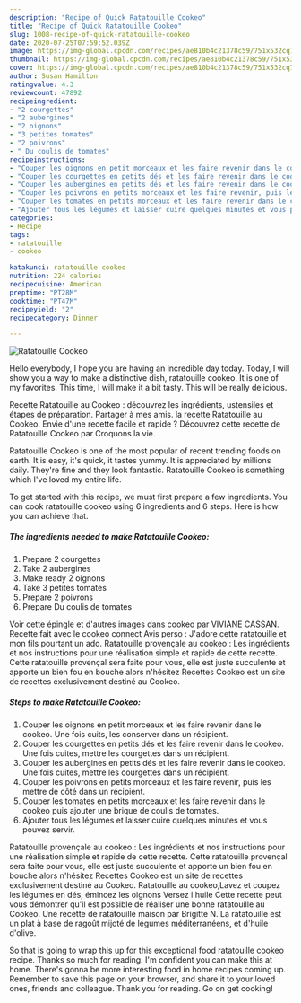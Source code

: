 ```yaml
---
description: "Recipe of Quick Ratatouille Cookeo"
title: "Recipe of Quick Ratatouille Cookeo"
slug: 1008-recipe-of-quick-ratatouille-cookeo
date: 2020-07-25T07:59:52.039Z
image: https://img-global.cpcdn.com/recipes/ae810b4c21378c59/751x532cq70/ratatouille-cookeo-photo-principale-de-la-recette.jpg
thumbnail: https://img-global.cpcdn.com/recipes/ae810b4c21378c59/751x532cq70/ratatouille-cookeo-photo-principale-de-la-recette.jpg
cover: https://img-global.cpcdn.com/recipes/ae810b4c21378c59/751x532cq70/ratatouille-cookeo-photo-principale-de-la-recette.jpg
author: Susan Hamilton
ratingvalue: 4.3
reviewcount: 47892
recipeingredient:
- "2 courgettes"
- "2 aubergines"
- "2 oignons"
- "3 petites tomates"
- "2 poivrons"
- " Du coulis de tomates"
recipeinstructions:
- "Couper les oignons en petit morceaux et les faire revenir dans le cookeo. Une fois cuits, les conserver dans un récipient."
- "Couper les courgettes en petits dés et les faire revenir dans le cookeo. Une fois cuites, mettre les courgettes dans un récipient."
- "Couper les aubergines en petits dés et les faire revenir dans le cookeo. Une fois cuites, mettre les courgettes dans un récipient."
- "Couper les poivrons en petits morceaux et les faire revenir, puis les mettre de côté dans un récipient."
- "Couper les tomates en petits morceaux et les faire revenir dans le cookeo puis ajouter une brique de coulis de tomates."
- "Ajouter tous les légumes et laisser cuire quelques minutes et vous pouvez servir."
categories:
- Recipe
tags:
- ratatouille
- cookeo

katakunci: ratatouille cookeo 
nutrition: 224 calories
recipecuisine: American
preptime: "PT28M"
cooktime: "PT47M"
recipeyield: "2"
recipecategory: Dinner

---
```



![Ratatouille Cookeo](https://img-global.cpcdn.com/recipes/ae810b4c21378c59/751x532cq70/ratatouille-cookeo-photo-principale-de-la-recette.jpg)

Hello everybody, I hope you are having an incredible day today. Today, I will show you a way to make a distinctive dish, ratatouille cookeo. It is one of my favorites. This time, I will make it a bit tasty. This will be really delicious.

Recette Ratatouille au Cookeo : découvrez les ingrédients, ustensiles et étapes de préparation. Partager à mes amis. la recette Ratatouille au Cookeo. Envie d&#39;une recette facile et rapide ? Découvrez cette recette de Ratatouille Cookeo par Croquons la vie.

Ratatouille Cookeo is one of the most popular of recent trending foods on earth. It is easy, it's quick, it tastes yummy. It is appreciated by millions daily. They're fine and they look fantastic. Ratatouille Cookeo is something which I've loved my entire life.


To get started with this recipe, we must first prepare a few ingredients. You can cook ratatouille cookeo using 6 ingredients and 6 steps. Here is how you can achieve that.

<!--inarticleads1-->

##### The ingredients needed to make Ratatouille Cookeo:

1. Prepare 2 courgettes
1. Take 2 aubergines
1. Make ready 2 oignons
1. Take 3 petites tomates
1. Prepare 2 poivrons
1. Prepare  Du coulis de tomates


Voir cette épingle et d&#39;autres images dans cookeo par VIVIANE CASSAN. Recette fait avec le cookeo connect Avis perso : J&#39;adore cette ratatouille et mon fils pourtant un ado. Ratatouille provençale au cookeo : Les ingrédients et nos instructions pour une réalisation simple et rapide de cette recette. Cette ratatouille provençal sera faite pour vous, elle est juste succulente et apporte un bien fou en bouche alors n&#39;hésitez Recettes Cookeo est un site de recettes exclusivement destiné au Cookeo. 

<!--inarticleads2-->

##### Steps to make Ratatouille Cookeo:

1. Couper les oignons en petit morceaux et les faire revenir dans le cookeo. Une fois cuits, les conserver dans un récipient.
1. Couper les courgettes en petits dés et les faire revenir dans le cookeo. Une fois cuites, mettre les courgettes dans un récipient.
1. Couper les aubergines en petits dés et les faire revenir dans le cookeo. Une fois cuites, mettre les courgettes dans un récipient.
1. Couper les poivrons en petits morceaux et les faire revenir, puis les mettre de côté dans un récipient.
1. Couper les tomates en petits morceaux et les faire revenir dans le cookeo puis ajouter une brique de coulis de tomates.
1. Ajouter tous les légumes et laisser cuire quelques minutes et vous pouvez servir.


Ratatouille provençale au cookeo : Les ingrédients et nos instructions pour une réalisation simple et rapide de cette recette. Cette ratatouille provençal sera faite pour vous, elle est juste succulente et apporte un bien fou en bouche alors n&#39;hésitez Recettes Cookeo est un site de recettes exclusivement destiné au Cookeo. Ratatouille au cookeo,Lavez et coupez les légumes en dés, émincez les oignons Versez l&#39;huile Cette recette peut vous démontrer qu&#39;il est possible de réaliser une bonne ratatouille au Cookeo. Une recette de ratatouille maison par Brigitte N. La ratatouille est un plat à base de ragoût mijoté de légumes méditerranéens, et d&#39;huile d&#39;olive. 

So that is going to wrap this up for this exceptional food ratatouille cookeo recipe. Thanks so much for reading. I'm confident you can make this at home. There's gonna be more interesting food in home recipes coming up. Remember to save this page on your browser, and share it to your loved ones, friends and colleague. Thank you for reading. Go on get cooking!
